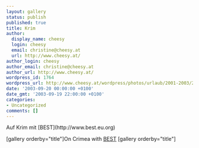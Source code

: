 ```yaml
---
layout: gallery
status: publish
published: true
title: Krim
author:
  display_name: cheesy
  login: cheesy
  email: christine@cheesy.at
  url: http://www.cheesy.at/
author_login: cheesy
author_email: christine@cheesy.at
author_url: http://www.cheesy.at/
wordpress_id: 1764
wordpress_url: http://www.cheesy.at/wordpress/photos/urlaub/2001-2003/2003-september/
date: '2003-09-20 00:00:00 +0100'
date_gmt: '2003-09-19 22:00:00 +0100'
categories:
- Uncategorized
comments: []
---
```

<!--:de-->Auf Krim mit [BEST](http://www.best.eu.org)
[gallery orderby="title"]<!--:--><!--:en-->On Crimea with [BEST](http://www.best.eu.org)
[gallery orderby="title"]<!--:-->
